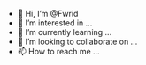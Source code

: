 - 👋 Hi, I’m @Fwrid
- 👀 I’m interested in ...
- 🌱 I’m currently learning ...
- 💞️ I’m looking to collaborate on ...
- 📫 How to reach me ...

<!---
Fwrid/Fwrid is a ✨ special ✨ repository because its `README.md` (this file) appears on your GitHub profile.
You can click the Preview link to take a look at your changes.
--->
